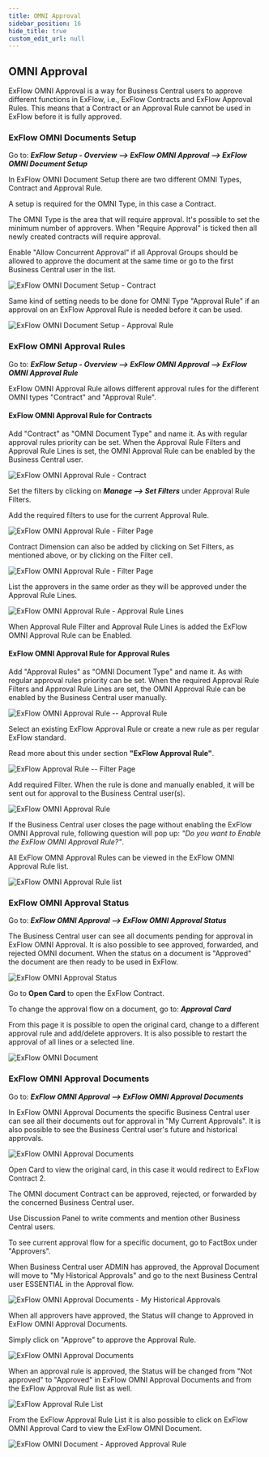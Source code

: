 ```yaml
---
title: OMNI Approval
sidebar_position: 16
hide_title: true
custom_edit_url: null
---
```

## OMNI Approval

ExFlow OMNI Approval is a way for Business Central users to approve different functions in ExFlow, i.e., ExFlow Contracts and ExFlow Approval Rules. This means that a Contract or an Approval Rule cannot be used in ExFlow before it is fully approved.

### ExFlow OMNI Documents Setup

Go to: ***ExFlow Setup - Overview --> ExFlow OMNI Approval --> ExFlow OMNI Document Setup***

In ExFlow OMNI Document Setup there are two different OMNI Types, Contract and Approval Rule.

A setup is required for the OMNI Type, in this case a Contract.

The OMNI Type is the area that will require approval. It's possible to set the minimum number of approvers. When "Require Approval" is ticked then all newly created contracts will require approval.

Enable "Allow Concurrent Approval" if all Approval Groups should be allowed to approve the document at the same time or go to the first Business Central user in the list.

![ExFlow OMNI Document Setup - Contract](@site/static/img/media/omni-document-setup-001.png)

Same kind of setting needs to be done for OMNI Type "Approval Rule" if an approval on an ExFlow Approval Rule is needed before it can be used.

![ExFlow OMNI Document Setup - Approval Rule](@site/static/img/media/omni-document-setup-002.png)

### ExFlow OMNI Approval Rules

Go to: ***ExFlow Setup - Overview --> ExFlow OMNI Approval --> ExFlow OMNI Approval Rule***

ExFlow OMNI Approval Rule allows different approval rules for the different OMNI types "Contract" and "Approval Rule".

#### **ExFlow OMNI Approval Rule for Contracts**

Add "Contract" as "OMNI Document Type" and name it. As with regular approval rules priority can be set. When the Approval Rule Filters and Approval Rule Lines is set, the OMNI Approval Rule can be enabled by the Business Central user.

![ExFlow OMNI Approval Rule - Contract](@site/static/img/media/omni-approval-rule-001.png)

Set the filters by clicking on ***Manage \--\> Set Filters*** under Approval Rule Filters.

Add the required filters to use for the current Approval Rule.

![ExFlow OMNI Approval Rule - Filter Page](@site/static/img/media/omni-filter-page-001.png)

Contract Dimension can also be added by clicking on Set Filters, as mentioned above, or by clicking on the Filter cell.

![ExFlow OMNI Approval Rule - Filter Page](@site/static/img/media/omni-approval-rule-filters-001.png)

List the approvers in the same order as they will be approved under the Approval Rule Lines.

![ExFlow OMNI Approval Rule - Approval Rule Lines](@site/static/img/media/omni-approval-rule-lines-001.png)

When Approval Rule Filter and Approval Rule Lines is added the ExFlow OMNI Approval Rule can be Enabled.

#### **ExFlow OMNI Approval Rule for Approval Rules**

Add "Approval Rules" as "OMNI Document Type" and name it. As with regular approval rules priority can be set. When the required Approval Rule Filters and Approval Rule Lines are set, the OMNI Approval Rule can
be enabled by the Business Central user manually.

![ExFlow OMNI Approval Rule -- Approval Rule](@site/static/img/media/omni-approval-rule-002.png)

Select an existing ExFlow Approval Rule or create a new rule as per regular ExFlow standard.

Read more about this under section **"ExFlow Approval Rule"**.

![ExFlow Approval Rule -- Filter Page](@site/static/img/media/omni-approval-rule-003.png)

Add required Filter. When the rule is done and manually enabled, it will be sent out for approval to the Business Central user(s).

![ExFlow OMNI Approval Rule](@site/static/img/media/omni-approval-rule-004.png)

If the Business Central user closes the page without enabling the ExFlow OMNI Approval rule, following question will pop up: *"Do you want to Enable the ExFlow OMNI Approval Rule?"*.

All ExFlow OMNI Approval Rules can be viewed in the ExFlow OMNI Approval Rule list.

![ExFlow OMNI Approval Rule list](@site/static/img/media/omni-approval-rules-001.png)

### ExFlow OMNI Approval Status

Go to: ***ExFlow OMNI Approval --> ExFlow OMNI Approval Status***

The Business Central user can see all documents pending for approval in ExFlow OMNI Approval. It is also possible to see approved, forwarded, and rejected OMNI document. When the status on a document is "Approved" the document are then ready to be used in ExFlow.

![ExFlow OMNI Approval Status](@site/static/img/media/omni-approval-status-001.png)

Go to **Open Card** to open the ExFlow Contract.

To change the approval flow on a document, go to: ***Approval Card***

From this page it is possible to open the original card, change to a different approval rule and add/delete approvers. It is also possible to restart the approval of all lines or a selected line.

![ExFlow OMNI Document](@site/static/img/media/omni-approval-document-001.png)

### ExFlow OMNI Approval Documents

Go to: ***ExFlow OMNI Approval --> ExFlow OMNI Approval Documents***

In ExFlow OMNI Approval Documents the specific Business Central user can see all their documents out for approval in "My Current Approvals". It is also possible to see the Business Central user's future and historical approvals.

![ExFlow OMNI Approval Documents](@site/static/img/media/omni-approval-documents-001.png)

Open Card to view the original card, in this case it would redirect to ExFlow Contract 2.

The OMNI document Contract can be approved, rejected, or forwarded by the concerned Business Central user.

Use Discussion Panel to write comments and mention other Business Central users.

To see current approval flow for a specific document, go to FactBox under "Approvers".

When Business Central user ADMIN has approved, the Approval Document will move to "My Historical Approvals" and go to the next Business Central user ESSENTIAL in the Approval flow.

![ExFlow OMNI Approval Documents - My Historical Approvals](@site/static/img/media/omni-approval-documents-002.png)

When all approvers have approved, the Status will change to Approved in ExFlow OMNI Approval Documents.

Simply click on "Approve" to approve the Approval Rule.

![ExFlow OMNI Approval Documents](@site/static/img/media/omni-approval-documents-003.png)

When an approval rule is approved, the Status will be changed from "Not approved" to "Approved" in ExFlow OMNI Approval Documents and from the ExFlow Approval Rule list as well.

![ExFlow Approval Rule List](@site/static/img/media/approval-rules-001.png)

From the ExFlow Approval Rule List it is also possible to click on ExFlow OMNI Approval Card to view the ExFlow OMNI Document.

![ExFlow OMNI Document - Approved Approval Rule](@site/static/img/media/omni-document-001.png)
